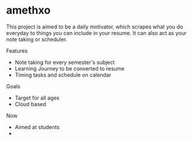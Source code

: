 # amethxo
This project is aimed to be a daily motivator, which scrapes what you do everyday to things you can include in your resume. It can also act as your note taking or scheduler.

Features
* Note taking for every semester's subject
* Learning Journey to be converted to resume
* Timing tasks and schedule on calendar

Goals
* Target for all ages
* Cloud based

Now
* Aimed at students
* 
